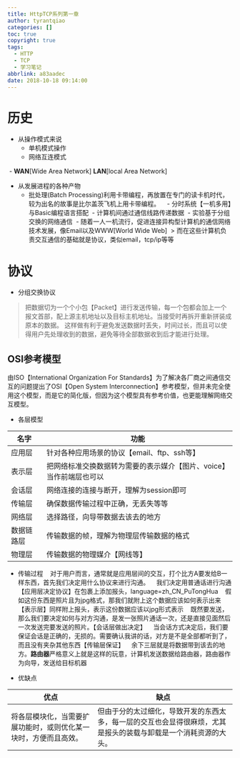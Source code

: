 ```yaml
---
title: HttpTCP系列第一章
author: tyrantqiao
categories: []
toc: true
copyright: true
tags:
  - HTTP
  - TCP
  - 学习笔记
abbrlink: a83aadec
date: 2018-10-18 09:14:00
---
```


# 历史

- 从操作模式来说
  - 单机模式操作
  - 网络互连模式

  - **WAN**[Wide Area Network]  **LAN**[local Area Network]
- 从发展进程的各种产物
  - 批处理(Batch Processing)利用卡带编程，再放置在专门的读卡机时代，较为出名的故事是比尔盖茨飞机上用卡带编程。  
  - 分时系统【一机多用】与Basic编程语言搭配
  - 计算机间通过通信线路传递数据
  - 实验基于分组交换的网络通信
  - 随着一人一机流行，促进连接异构型计算机的通信网络技术发展，像Email以及WWW[World Wide Web]
  > 而在这些计算机负责交互通信的基础就是协议，类似email，tcp/ip等等
  
# 协议

- 分组交换协议
> 把数据切为一个个小包【Packet】进行发送传输，每一个包都会加上一个报文首部，配上源主机地址以及目标主机地址。当接受时再拆开重新拼装成原本的数据。
> 这样做有利于避免发送数据时丢失，时间过长，而且可以使得用户先处理收到的数据，避免等待全部数据收到后才能进行处理。

## OSI参考模型

由ISO【International Organization For Standards】为了解决各厂商之间通信交互的问题提出了OSI【Open System Interconnection】参考模型，但并未完全使用这个模型，而是它的简化版，但因为这个模型具有参考价值，也更能理解网络交互模型。

- 各层模型

| 名字  | 功能 |
| -----  | ---- |
| 应用层 | 针对各种应用场景的协议【email、ftp、ssh等】|
| 表示层 | 把网络标准交换数据转为需要的表示媒介【图片、voice】当作前端层也可以 |
| 会话层 | 网络连接的连接与断开，理解为session即可
| 传输层 | 确保数据传输过程中正确，无丢失等等 |
| 网络层 | 选择路径，向导带数据去该去的地方 |
| 数据链路层 | 传输数据的帧，理解为物理层传输数据的格式 |
| 物理层 | 传输数据的物理媒介【网线等】 |

- 传输过程
    对于用户而言，通常就是应用层间的交互，打个比方A要发给B一样东西，首先我们决定用什么协议来进行沟通。
    我们决定用普通话进行沟通【应用层决定协议】在包裹上添加报头，language=zh_CN_PuTongHua
    假如这份东西是照片且为jpg格式，那我们就附上这个数据应该如何表示出来【表示层】同样附上报头，表示这份数据应该以jpg形式表示
    既然要发送，那么我们要决定如何与对方沟通，是发一张照片通话一次，还是直接见面然后一次发送完要发送的照片。【会话层做出决定】
    当会话方式决定后，我们要保证会话是正确的，无损的。需要确认我讲的话，对方是不是全部都听到了，而且没有夹杂其他东西【传输层保证】
    余下三层就是将数据带到该去的地方。**路由器**严格意义上就是这样的玩意，计算机发送数据给路由器，路由器作为向导，发送给目标机器

- 优缺点

| 优点 | 缺点 |
| ---- | ---- |
| 将各层模块化，当需要扩展功能时，或则优化某一块时，方便而且高效。 | 但由于分的太过细化，导致开发的东西太多，每一层的交互也会显得很麻烦，尤其是报头的装载与卸载是一个消耗资源的大头。